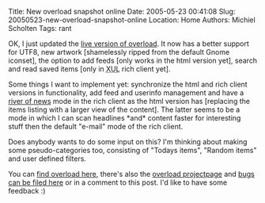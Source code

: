 Title: New overload snapshot online
Date: 2005-05-23 00:41:08
Slug: 20050523-new-overload-snapshot-online
Location: Home
Authors: Michiel Scholten
Tags: rant

<p>OK, I just updated the <a href="/overload/">live version of overload</a>. It now has a better support for UTF8, new artwork [shamelessly ripped from the default Gnome iconset], the option to add feeds [only works in the html version yet], search and read saved items [only in <acronym title="eXtensible User-interface Language">XUL</acronym> rich client yet].</p>

<p>Some things I want to implement yet: synchronize the html and rich client versions in functionality, add feed and userinfo management and have a <a href="http://www.reallysimplesyndication.com/riverOfNews">river of news</a> mode in the rich client as the html version has [replacing the items listing with a larger view of the content]. The latter seems to be a mode in which I can scan headlines *and* content faster for interesting stuff then the default "e-mail" mode of the rich client.</p>

<p>Does anybody wants to do some input on this? I'm thinking about making some pseudo-categories too, consisting of "Todays items", "Random items" and user defined filters.</p>

<p>You can <a href="/overload/">find overload here</a>, there's also the <a href="/page/html/overload/">overload projectpage</a> and <a href="/bugs/">bugs can be filed here</a> or in a comment to this post. I'd like to have some feedback :)</p>